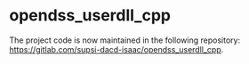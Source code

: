 # opendss_userdll_cpp

The project code is now maintained in the following repository: https://gitlab.com/supsi-dacd-isaac/opendss_userdll_cpp.
